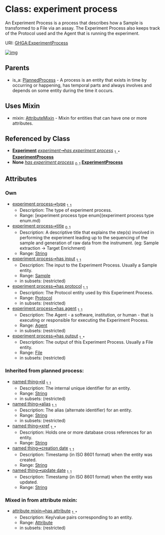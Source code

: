 
# Class: experiment process


An Experiment Process is a process that describes how a Sample is transformed to a File via an assay. The Experiment Process also keeps track of the Protocol used and the Agent that is running the experiment.

URI: [GHGA:ExperimentProcess](https://w3id.org/GHGA/ExperimentProcess)


[![img](https://yuml.me/diagram/nofunky;dir:TB/class/[Sample],[Protocol],[PlannedProcess],[File],[File]<has%20output%201..*-++[ExperimentProcess&#124;type:experiment_process_type_enum;title:string%20%3F;id(i):string;alias(i):string;xref(i):string%20%2B;creation_date(i):string;update_date(i):string;schema_type(i):string;schema_version(i):string],[Agent]<has%20agent%201..1-++[ExperimentProcess],[Protocol]<has%20protocol%201..1-++[ExperimentProcess],[Sample]<has%20input%201..1-++[ExperimentProcess],[Experiment]++-%20has%20experiment%20process%201..*>[ExperimentProcess],[Experiment]-%20has%20experiment%20process(i)%200..1>[ExperimentProcess],[ExperimentProcess]uses%20-.->[AttributeMixin],[PlannedProcess]^-[ExperimentProcess],[Experiment],[AttributeMixin],[Attribute],[Agent])](https://yuml.me/diagram/nofunky;dir:TB/class/[Sample],[Protocol],[PlannedProcess],[File],[File]<has%20output%201..*-++[ExperimentProcess&#124;type:experiment_process_type_enum;title:string%20%3F;id(i):string;alias(i):string;xref(i):string%20%2B;creation_date(i):string;update_date(i):string;schema_type(i):string;schema_version(i):string],[Agent]<has%20agent%201..1-++[ExperimentProcess],[Protocol]<has%20protocol%201..1-++[ExperimentProcess],[Sample]<has%20input%201..1-++[ExperimentProcess],[Experiment]++-%20has%20experiment%20process%201..*>[ExperimentProcess],[Experiment]-%20has%20experiment%20process(i)%200..1>[ExperimentProcess],[ExperimentProcess]uses%20-.->[AttributeMixin],[PlannedProcess]^-[ExperimentProcess],[Experiment],[AttributeMixin],[Attribute],[Agent])

## Parents

 *  is_a: [PlannedProcess](PlannedProcess.md) - A process is an entity that exists in time by occurring or happening, has temporal parts and always involves and depends on some entity during the time it occurs.

## Uses Mixin

 *  mixin: [AttributeMixin](AttributeMixin.md) - Mixin for entities that can have one or more attributes.

## Referenced by Class

 *  **[Experiment](Experiment.md)** *[experiment➞has experiment process](experiment_has_experiment_process.md)*  <sub>1..\*</sub>  **[ExperimentProcess](ExperimentProcess.md)**
 *  **None** *[has experiment process](has_experiment_process.md)*  <sub>0..1</sub>  **[ExperimentProcess](ExperimentProcess.md)**

## Attributes


### Own

 * [experiment process➞type](experiment_process_type.md)  <sub>1..1</sub>
     * Description: The type of experiment process.
     * Range: [experiment process type enum](experiment process type enum.md)
 * [experiment process➞title](experiment_process_title.md)  <sub>0..1</sub>
     * Description: A descriptive title that explains the step(s) involved in performing the experiment leading up to the sequencing of the sample and generation of raw data from the instrument. (eg: Sample extraction -> Target Enrichment)
     * Range: [String](types/String.md)
 * [experiment process➞has input](experiment_process_has_input.md)  <sub>1..1</sub>
     * Description: The input to the Experiment Process. Usually a Sample entity.
     * Range: [Sample](Sample.md)
     * in subsets: (restricted)
 * [experiment process➞has protocol](experiment_process_has_protocol.md)  <sub>1..1</sub>
     * Description: The Protocol entity used by this Experiment Process.
     * Range: [Protocol](Protocol.md)
     * in subsets: (restricted)
 * [experiment process➞has agent](experiment_process_has_agent.md)  <sub>1..1</sub>
     * Description: The Agent - a software, institution, or human - that is executing or responsible for executing the Experiment Process.
     * Range: [Agent](Agent.md)
     * in subsets: (restricted)
 * [experiment process➞has output](experiment_process_has_output.md)  <sub>1..\*</sub>
     * Description: The output of this Experiment Process. Usually a File entity.
     * Range: [File](File.md)
     * in subsets: (restricted)

### Inherited from planned process:

 * [named thing➞id](named_thing_id.md)  <sub>1..1</sub>
     * Description: The internal unique identifier for an entity.
     * Range: [String](types/String.md)
     * in subsets: (restricted)
 * [named thing➞alias](named_thing_alias.md)  <sub>1..1</sub>
     * Description: The alias (alternate identifier) for an entity.
     * Range: [String](types/String.md)
     * in subsets: (restricted)
 * [named thing➞xref](named_thing_xref.md)  <sub>1..\*</sub>
     * Description: Holds one or more database cross references for an entity.
     * Range: [String](types/String.md)
 * [named thing➞creation date](named_thing_creation_date.md)  <sub>1..1</sub>
     * Description: Timestamp (in ISO 8601 format) when the entity was created.
     * Range: [String](types/String.md)
 * [named thing➞update date](named_thing_update_date.md)  <sub>1..1</sub>
     * Description: Timestamp (in ISO 8601 format) when the entity was updated.
     * Range: [String](types/String.md)

### Mixed in from attribute mixin:

 * [attribute mixin➞has attribute](attribute_mixin_has_attribute.md)  <sub>1..\*</sub>
     * Description: Key/value pairs corresponding to an entity.
     * Range: [Attribute](Attribute.md)
     * in subsets: (restricted)
